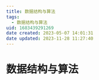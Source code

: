 ```yaml
---
title: 数据结构与算法
tags: 
  - 数据结构与算法
uid: 1683439291269
date created: 2023-05-07 14:01:31
date updated: 2023-11-28 11:27:40
---
```


# 数据结构与算法
